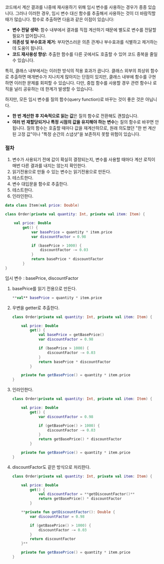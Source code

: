 코드에서 계산 결과를 나중에 재사용하기 위해 임시 변수를 사용하는 경우가 종종 있습니다. 그러나 이러한 경우, 임시 변수 대신 함수를 추출해서 사용하는 것이 더 바람직할 때가 많습니다. 함수로 추출하면 다음과 같은 이점이 있습니다:

- **변수 전달 생략:** 함수 내부에서 결과를 직접 계산하기 때문에 별도로 변수를 전달할 필요가 없어집니다.
- **의존성 및 부수효과 제거:** 부자연스러운 의존 관계나 부수효과를 식별하고 제거하는 데 도움이 됩니다.
- **코드 재사용성 향상:** 추출한 함수를 다른 곳에서도 호출할 수 있어 코드 중복을 줄일 수 있습니다.

특히, 클래스 내부에서는 이러한 방식의 적용 효과가 큽니다. 클래스 외부의 최상위 함수로 추출하면 매개변수가 지나치게 많아지는 단점이 있지만, 클래스 내부에 함수를 구현하면 이러한 문제를 회피할 수 있습니다. 다만, 중첩 함수를 사용할 경우 관련 함수나 로직을 널리 공유하는 데 한계가 발생할 수 있습니다.

하지만, 모든 임시 변수를 질의 함수(query function)로 바꾸는 것이 좋은 것은 아닙니다.

- **한 번 계산한 후 지속적으로 읽는 값**은 질의 함수로 전환해도 괜찮습니다.
- **여러 번 재할당되거나 특정 시점의 값을 유지해야 하는 변수**는 질의 함수로 바꾸면 안 됩니다. 질의 함수는 호출할 때마다 값을 재계산하므로, 원래 의도했던 "한 번 계산된 고정 값"이나 "특정 순간의 스냅샷"을 보존하지 못할 위험이 있습니다.

### 절차

1. 변수가 사용되기 전에 값이 확실히 결정되는지, 변수를 사용할 때마다 계산 로직이 매번 다른 결과를 내지는 않는지 확인한다.
2. 읽기전용으로 만들 수 있는 변수는 읽기전용으로 만든다.
3. 테스트한다.
4. 변수 대입문을 함수로 추출한다.
5. 테스트한다.
6. 인라인한다.

```kotlin
data class Item(val price: Double)

class Order(private val quantity: Int, private val item: Item) {

    val price: Double
        get() {
            var basePrice = quantity * item.price
            var discountFactor = 0.98

            if (basePrice > 1000) {
                discountFactor -= 0.03
            }
            return basePrice * discountFactor
        }
}
```

임시 변수 : basePrice, discountFactor

1. basePrice를 읽기 전용으로 만든다.
    
    ```kotlin
    **val** basePrice = quantity * item.price
    ```
    
2. 우변을 getter로 추출한다.
    
    ```kotlin
    class Order(private val quantity: Int, private val item: Item) {
    
        val price: Double
            get() {
                val basePrice = getBasePrice()
                var discountFactor = 0.98
    
                if (basePrice > 1000) {
                    discountFactor -= 0.03
                }
                return basePrice * discountFactor
            }
    
        private fun getBasePrice() = quantity * item.price
    }
    ```
    
3. 인라인한다.
    
    ```kotlin
    class Order(private val quantity: Int, private val item: Item) {
    
        val price: Double
            get() {
                var discountFactor = 0.98
    
                if (getBasePrice() > 1000) {
                    discountFactor -= 0.03
                }
                return getBasePrice() * discountFactor
            }
    
        private fun getBasePrice() = quantity * item.price
    }
    ```
    
4. discountFactor도 같은 방식으로 처리한다.
    
    ```kotlin
    class Order(private val quantity: Int, private val item: Item) {
    
        val price: Double
            get() {
                val discountFactor = **getDiscountFactor()**
                return getBasePrice() * discountFactor
            }
    
        **private fun getDiscountFactor(): Double {
            var discountFactor = 0.98
    
            if (getBasePrice() > 1000) {
                discountFactor -= 0.03
            }
            return discountFactor
        }**
    
        private fun getBasePrice() = quantity * item.price
    }
    ```
